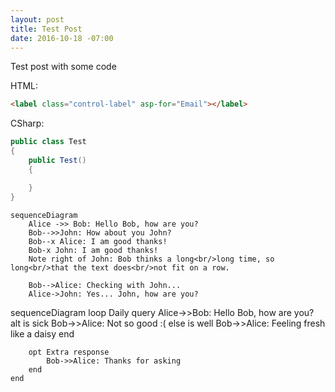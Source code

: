 ```yaml
---
layout: post
title: Test Post
date: 2016-10-18 -07:00
---
```


Test post with some code

HTML:

```html
<label class="control-label" asp-for="Email"></label>
```

CSharp:

```csharp
public class Test
{
	public Test()
	{

	}
}
```


```mermaidjs
sequenceDiagram
    Alice ->> Bob: Hello Bob, how are you?
    Bob-->>John: How about you John?
    Bob--x Alice: I am good thanks!
    Bob-x John: I am good thanks!
    Note right of John: Bob thinks a long<br/>long time, so long<br/>that the text does<br/>not fit on a row.

    Bob-->Alice: Checking with John...
    Alice->John: Yes... John, how are you?
```

<div class="mermaid">
sequenceDiagram
    loop Daily query
        Alice->>Bob: Hello Bob, how are you?
        alt is sick
            Bob->>Alice: Not so good :(
        else is well
            Bob->>Alice: Feeling fresh like a daisy
        end

        opt Extra response
            Bob->>Alice: Thanks for asking
        end
    end
</div>